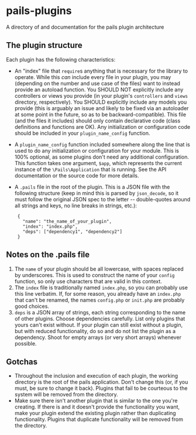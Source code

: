 pails-plugins
=============

A directory of and documentation for the pails plugin architecture

The plugin structure
--------------------

Each plugin has the following characteristics:
 * An "index" file that `require`s anything that is necessary for the library to operate.
   While this *can* include every file in your plugin, you may (depending on the number
   and use case of the files) want to instead provide an autoload function. You SHOULD NOT
   explicitly include any controllers or views you provide (in your plugin's `controllers`
   and `views` directory, respectively). You SHOULD explicitly include any models you
   provide (this is arguably an issue and likely to be fixed via an autoloader at some
   point in the future, so as to be backward-compatible). This file (and the files it
   includes) should only contain declarative code (class definitions and functions are
   OK). Any initialization or configuration code should be included in your
   `plugin_name_config` function.
 * A `plugin_name_config` function included somewhere along the line that is used to do
   any initialization or configuration for your module. This is 100% optional, as some
   plugins don't need any additional configuration. This function takes one argument,
   `$app`, which represents the current instance of the `\Pails\Application` that is
   running. See the API documentation or the source code for more details.
 * A `.pails` file in the root of the plugin. This is a JSON file with the following
   structure (keep in mind this is parsed by `json_decode`, so it must follow the original
   JSON spec to the letter -- double-quotes around all strings and keys, no line breaks in
   strings, etc.):

        {
          "name": "the_name_of_your_plugin",
          "index": "index.php",
          "deps": ["dependency1", "dependency2"]
        }

Notes on the .pails file
------------------------

1. The `name` of your plugin should be all lowercase, with spaces replaced by underscores.
   This is used to construct the name of your `config` function, so only use characters
   that are valid in this context.
2. The `index` file is traditionally named `index.php`, so you can probably use this line
   verbatim. If, for some reason, you already have an `index.php` that can't be renamed,
   the names `config.php` or `init.php` are probably good choices.
3. `deps` is a JSON array of strings, each string corresponding to the name of other
   plugins. Choose dependencies carefully. List only plugins that yours can't exist
   without. If your plugin can still exist without a plugin, but with reduced functionality,
   do so and do not list the plugin as a dependency. Shoot for empty arrays (or very short
   arrays) whenever possible.

Gotchas
-------

 * Throughout the inclusion and execution of each plugin, the working directory is the root
   of the pails application. Don't change this (or, if you must, be sure to change it back).
   Plugins that fail to be courteous to the system will be removed from the directory.
 * Make sure there isn't another plugin that is similar to the one you're creating. If there
   is and it doesn't provide the functionality you want, make your plugin extend the existing
   plugin rather than duplicating functionality. Plugins that duplicate functionality will
   be removed from the directory.
